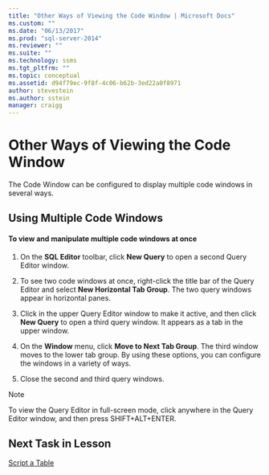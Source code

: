 ```yaml
---
title: "Other Ways of Viewing the Code Window | Microsoft Docs"
ms.custom: ""
ms.date: "06/13/2017"
ms.prod: "sql-server-2014"
ms.reviewer: ""
ms.suite: ""
ms.technology: ssms
ms.tgt_pltfrm: ""
ms.topic: conceptual
ms.assetid: d94f79ec-9f8f-4c06-b62b-3ed22a0f8971
author: stevestein
ms.author: sstein
manager: craigg
---
```

# Other Ways of Viewing the Code Window
  The Code Window can be configured to display multiple code windows in several ways.  
  
## Using Multiple Code Windows  
  
#### To view and manipulate multiple code windows at once  
  
1.  On the **SQL Editor** toolbar, click **New Query** to open a second Query Editor window.  
  
2.  To see two code windows at once, right-click the title bar of the Query Editor and select **New Horizontal Tab Group**. The two query windows appear in horizontal panes.  
  
3.  Click in the upper Query Editor window to make it active, and then click **New Query** to open a third query window. It appears as a tab in the upper window.  
  
4.  On the **Window** menu, click **Move to Next Tab Group**. The third window moves to the lower tab group. By using these options, you can configure the windows in a variety of ways.  
  
5.  Close the second and third query windows.  
  
> [!NOTE]  
>  To view the Query Editor in full-screen mode, click anywhere in the Query Editor window, and then press SHIFT+ALT+ENTER.  
  
## Next Task in Lesson  
 [Script a Table](lesson-2-6-script-a-table.md)  
  
  